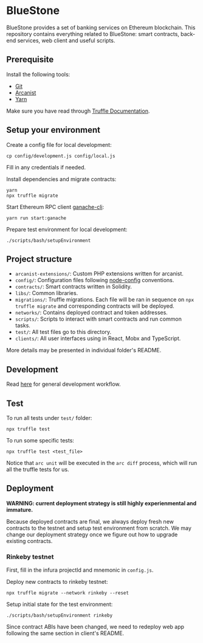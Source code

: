 # BlueStone

BlueStone provides a set of banking services on Ethereum blockchain. This repository contains everything related to BlueStone: smart contracts, back-end services, web client and useful scripts.

## Prerequisite

Install the following tools:

- [Git](https://git-scm.com/downloads)
- [Arcanist](https://secure.phabricator.com/book/phabricator/article/arcanist_quick_start/)
- [Yarn](https://yarnpkg.com/en/docs/install)

Make sure you have read through [Truffle Documentation](https://truffleframework.com/docs/truffle/overview).

## Setup your environment

Create a config file for local development:

```
cp config/development.js config/local.js
```

Fill in any credentials if needed.

Install dependencies and migrate contracts:

```
yarn
npx truffle migrate
```

Start Ethereum RPC client [ganache-cli](https://github.com/trufflesuite/ganache-cli):

```
yarn run start:ganache
```

Prepare test environment for local development:

```
./scripts/bash/setupEnvironment
```

## Project structure

- `arcanist-extensions/`: Custom PHP extensions written for arcanist.
- `config/`: Configuration files following [node-config](https://github.com/lorenwest/node-config/wiki/Configuration-Files) conventions.
- `contracts/`: Smart contracts written in Solidity.
- `libs/`: Common libraries.
- `migrations/`: Truffle migrations. Each file will be ran in sequence on `npx truffle migrate` and corresponding contracts will be deployed.
- `networks/`: Contains deployed contract and token addresses.
- `scripts/`: Scripts to interact with smart contracts and run common tasks.
- `test/`: All test files go to this directory.
- `clients/`: All user interfaces using in React, Mobx and TypeScript.

More details may be presented in individual folder's README.

## Development

Read [here](https://phabricator.bluestone.live/w/workflow/) for general development workflow.

## Test

To run all tests under `test/` folder:

```
npx truffle test
```

To run some specific tests:

```
npx truffle test <test_file>
```

Notice that `arc unit` will be executed in the `arc diff` process, which will run all the truffle tests for us.

## Deployment

**WARNING: current deployment strategy is still highly experienmental and immature.**

Because deployed contracts are final, we always deploy fresh new contracts to the testnet and setup test environment from scratch. We may change our deployment strategy once we figure out how to upgrade existing contracts.

### Rinkeby testnet

First, fill in the infura projectId and mnemonic in `config.js`.

Deploy new contracts to rinkeby testnet:

```
npx truffle migrate --network rinkeby --reset
```

Setup initial state for the test environment:

```
./scripts/bash/setupEnvironment rinkeby
```

Since contract ABIs have been changed, we need to redeploy web app following the same section in client's README.
